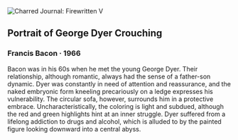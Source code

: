 <div class="artwork-of-the-day">
  <div class="container">
    <div class="img-wrapper">
      <img
        src="https://uploads8.wikiart.org/images/francis-bacon/portrait-of-george-dyer-crouching-1966(1).jpg!Large.jpg"
        alt="Charred Journal: Firewritten V" />
    </div>
    <div class="artwork-detail">
      <div class="artwork-origin"> 
        <h2 class="artwork-name">Portrait of George Dyer Crouching</h2>
        <h3 class="artist">
          Francis Bacon
                    ·  1966
        </h3>
      </div>
      <p class="description">
        <span class="artwork-description-text ng-binding" ng-bind-html="viewModel.ArtworkOfTheDay.Description | unsafe">Bacon was in his 60s when he met the young George Dyer. Their relationship, although romantic, always had the sense of a father-son dynamic. Dyer was constantly in need of attention and reassurance, and the naked embryonic form kneeling precariously on a ledge expresses his vulnerability. The circular sofa, however, surrounds him in a protective embrace. Uncharacteristically, the coloring is light and subdued, although the red and green highlights hint at an inner struggle. Dyer suffered from a lifelong addiction to drugs and alcohol, which is alluded to by the painted figure looking downward into a central abyss.</span>
                        <div class="text-shadow-container" ng-show="showShadow" style=""></div>
      </p>
    </div>
  </div>

</div>
